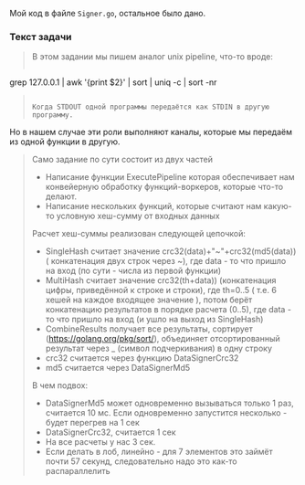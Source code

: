 Мой код в файле `Signer.go`, остальное было дано.

### Текст задачи

>В этом задании мы пишем аналог unix pipeline, что-то вроде:
>```
grep 127.0.0.1 | awk '{print $2}' | sort | uniq -c | sort -nr
>```
>
>Когда STDOUT одной программы передаётся как STDIN в другую программу.  
Но в нашем случае эти роли выполняют каналы, которые мы передаём из одной функции в другую.
>
>Само задание по сути состоит из двух частей
>* Написание функции ExecutePipeline которая обеспечивает нам конвейерную обработку функций-воркеров, которые что-то делают.
>* Написание нескольких функций, которые считают нам какую-то условную хеш-сумму от входных данных
>
>Расчет хеш-суммы реализован следующей цепочкой:
>* SingleHash считает значение crc32(data)+"~"+crc32(md5(data)) ( конкатенация двух строк через ~), где data - то что пришло на вход (по сути - числа из первой функции)
>* MultiHash считает значение crc32(th+data)) (конкатенация цифры, приведённой к строке и строки), где th=0..5 ( т.е. 6 хешей на каждое входящее значение ), потом берёт конкатенацию результатов в порядке расчета (0..5), где data - то что пришло на вход (и ушло на выход из SingleHash)
>* CombineResults получает все результаты, сортирует (https://golang.org/pkg/sort/), объединяет отсортированный результат через _ (символ подчеркивания) в одну строку
>* crc32 считается через функцию DataSignerCrc32
>* md5 считается через DataSignerMd5
>
>В чем подвох:
>* DataSignerMd5 может одновременно вызываться только 1 раз, считается 10 мс. Если одновременно запустится несколько - будет перегрев на 1 сек
>* DataSignerCrc32, считается 1 сек
>* На все расчеты у нас 3 сек.
>* Если делать в лоб, линейно - для 7 элементов это займёт почти 57 секунд, следовательно надо это как-то распараллелить